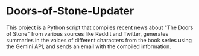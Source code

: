 # Doors-of-Stone-Updater
This project is a Python script that compiles recent news about "The Doors of Stone" from various sources like Reddit and Twitter, generates summaries in the voices of different characters from the book series using the Gemini API, and sends an email with the compiled information.
